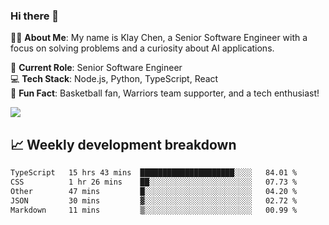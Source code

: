 ### Hi there 👋

👨‍💻 **About Me**: My name is Klay Chen, a Senior Software Engineer with a focus on solving problems and a curiosity about AI applications.

💼 **Current Role**: Senior Software Engineer  
💻 **Tech Stack**: Node.js, Python, TypeScript, React  
🏀 **Fun Fact**: Basketball fan, Warriors team supporter, and a tech enthusiast!

<img align="center" src="https://github-readme-stats.vercel.app/api?username=nameczz&show_icons=true&hide_title=true&theme=dracula" />

## 📈 Weekly development breakdown

<!--START_SECTION:waka-->

```txt
TypeScript   15 hrs 43 mins  █████████████████████░░░░   84.01 %
CSS          1 hr 26 mins    ██░░░░░░░░░░░░░░░░░░░░░░░   07.73 %
Other        47 mins         █░░░░░░░░░░░░░░░░░░░░░░░░   04.20 %
JSON         30 mins         ▓░░░░░░░░░░░░░░░░░░░░░░░░   02.72 %
Markdown     11 mins         ▒░░░░░░░░░░░░░░░░░░░░░░░░   00.99 %
```

<!--END_SECTION:waka-->
